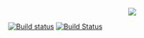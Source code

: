 <p align="center"><img src="https://data.banshee3d.com/web/bsfLogoHeaderLarge.png" /></p>

[![Build status](https://ci.appveyor.com/api/projects/status/r32i0mdkf2tfto4u?svg=true)](https://ci.appveyor.com/project/BearishSun/travistest) [![Build Status](https://travis-ci.org/BearishSun/travisTest.svg?branch=master)](https://travis-ci.org/BearishSun/travisTest)